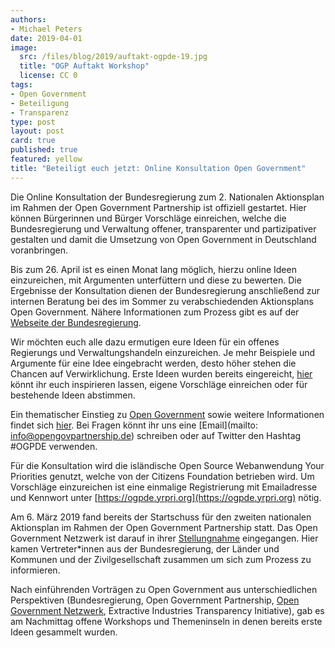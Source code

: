 ```yaml
---
authors: 
- Michael Peters
date: 2019-04-01
image: 
  src: /files/blog/2019/auftakt-ogpde-19.jpg
  title: "OGP Auftakt Workshop"
  license: CC 0
tags:
- Open Government
- Beteiligung
- Transparenz
type: post
layout: post
card: true
published: true
featured: yellow
title: "Beteiligt euch jetzt: Online Konsultation Open Government"
---
```


Die Online Konsultation der Bundesregierung zum 2. Nationalen Aktionsplan im Rahmen der Open Government Partnership ist offiziell gestartet. Hier können Bürgerinnen und Bürger Vorschläge einreichen, welche die Bundesregierung und Verwaltung offener, transparenter und partizipativer gestalten und damit die Umsetzung von Open Government in Deutschland voranbringen.

Bis zum 26. April ist es einen Monat lang möglich, hierzu online Ideen einzureichen, mit Argumenten unterfüttern und diese zu bewerten. Die Ergebnisse der Konsultation dienen der Bundesregierung anschließend zur internen Beratung bei des im Sommer zu verabschiedenden Aktionsplans Open Government. Nähere Informationen zum Prozess gibt es auf der [Webseite der Bundesregierung](https://www.open-government-deutschland.de/opengov-de/mitmachen/machen-sie-mit--1591044).

Wir möchten euch alle dazu ermutigen eure Ideen für ein offenes Regierungs und Verwaltungshandeln einzureichen. Je mehr Beispiele und Argumente für eine Idee eingebracht werden, desto höher stehen die Chancen auf Verwirklichung. Erste Ideen wurden bereits eingereicht, [hier](https://ogpde.yrpri.org/) könnt ihr euch inspirieren lassen, eigene Vorschläge einreichen oder für bestehende Ideen abstimmen. 

Ein thematischer Einstieg zu [Open Government](https://okfn.de/blog/2019/02/open-government-mehr-beteiligung/) sowie weitere Informationen findet sich [hier](https://opengovpartnership.de/ressourcen/). Bei Fragen könnt ihr uns eine [Email](mailto: info@opengovpartnership.de) schreiben oder auf Twitter den Hashtag #OGPDE verwenden. 

Für die Konsultation wird die isländische Open Source Webanwendung Your Priorities genutzt, welche von der Citizens Foundation betrieben wird. Um Vorschläge einzureichen ist eine einmalige Registrierung mit Emailadresse und Kennwort unter [https://ogpde.yrpri.org](https://ogpde.yrpri.org) nötig.

Am 6. März 2019 fand bereits der Startschuss für den zweiten nationalen Aktionsplan im Rahmen der Open Government Partnership statt. Das Open Government Netzwerk ist darauf in ihrer [Stellungnahme](https://opengovpartnership.de/jetzt-durchstarten-impulse-zum-zweiten-nationaler-aktionsplan/) eingegangen. Hier kamen Vertreter*innen aus der Bundesregierung, der Länder und Kommunen und der Zivilgesellschaft zusammen um sich zum Prozess zu informieren.

Nach einführenden Vorträgen zu Open Government aus unterschiedlichen Perspektiven (Bundesregierung, Open Government Partnership, [Open Government Netzwerk](https://opengovpartnership.de/files/2019/03/06-03-2019-Open-Gov-Zivilgesellschaft.pdf), Extractive Industries Transparency Initiative), gab es am Nachmittag offene Workshops und Themeninseln in denen bereits erste Ideen gesammelt wurden.
